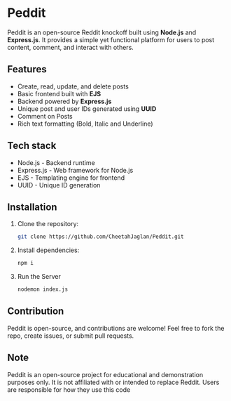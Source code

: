 # Peddit

Peddit is an open-source Reddit knockoff built using **Node.js** and **Express.js**. It provides a simple yet functional platform for users to post content, comment, and interact with others.

## Features

- Create, read, update, and delete posts
- Basic frontend built with **EJS**
- Backend powered by **Express.js**
- Unique post and user IDs generated using **UUID**
- Comment on Posts
- Rich text formatting (Bold, Italic and Underline)

## Tech stack
- Node.js - Backend runtime
- Express.js - Web framework for Node.js
- EJS - Templating engine for frontend
- UUID - Unique ID generation

## Installation

1. Clone the repository:
   ```sh
   git clone https://github.com/CheetahJaglan/Peddit.git
   ```
2. Install dependencies:
   ```sh
   npm i
   ```
3. Run the Server
   ```sh
   nodemon index.js
   ```

## Contribution
Peddit is open-source, and contributions are welcome! Feel free to fork the repo, create issues, or submit pull requests.

## Note
Peddit is an open-source project for educational and demonstration purposes only. It is not affiliated with or intended to replace Reddit. Users are responsible for how they use this code

